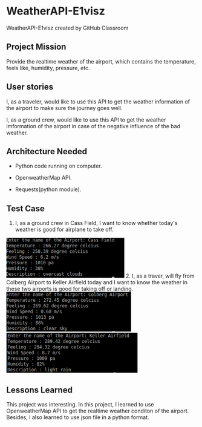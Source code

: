 # WeatherAPI-E1visz
WeatherAPI-E1visz created by GitHub Classroom

## Project Mission

Provide the realtime weather of the airport, which contains the temperature, feels like, humidity, pressure, etc.

## User stories

I, as a traveler, would like to use this API to get the weather information of the airport to make sure the journey goes well.   

I, as a ground crew, would like to use this API to get the weather imformation of the airport in case of the negative influence of the bad weather.  

## Architecture Needed

* Python code running on computer.    

* OpenweatherMap API.  

* Requests(python module).

## Test Case

1. I, as a ground crew in Cass Field, I want to know whether today's weather is good for airplane to take off.
<img src="img/result.png">
2. I, as a traver, will fly from Colberg Airport to Keller Airfield today and I want to know the weather in these two airports is good for taking off or landing.
<img src="img/first.png">
<img src="img/second.png">

## Lessons Learned

This project was interesting. In this project, I learned to use OpenweatherMap API to get the realtime weather conditon of the airport. Besides, I also learned to use json file in a python format.
